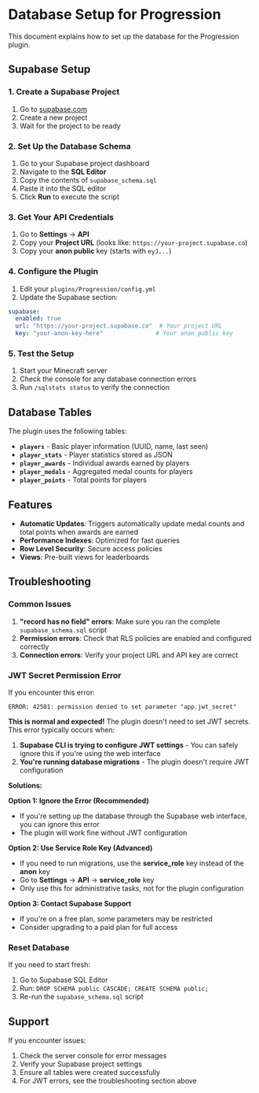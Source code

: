 # Database Setup for Progression

This document explains how to set up the database for the Progression plugin.

## Supabase Setup

### 1. Create a Supabase Project
1. Go to [supabase.com](https://supabase.com)
2. Create a new project
3. Wait for the project to be ready

### 2. Set Up the Database Schema
1. Go to your Supabase project dashboard
2. Navigate to the **SQL Editor**
3. Copy the contents of `supabase_schema.sql`
4. Paste it into the SQL editor
5. Click **Run** to execute the script

### 3. Get Your API Credentials
1. Go to **Settings** → **API**
2. Copy your **Project URL** (looks like: `https://your-project.supabase.co`)
3. Copy your **anon public** key (starts with `eyJ...`)

### 4. Configure the Plugin
1. Edit your `plugins/Progression/config.yml`
2. Update the Supabase section:

```yaml
supabase:
  enabled: true
  url: "https://your-project.supabase.co"  # Your project URL
  key: "your-anon-key-here"               # Your anon public key
```

### 5. Test the Setup
1. Start your Minecraft server
2. Check the console for any database connection errors
3. Run `/sqlstats status` to verify the connection

## Database Tables

The plugin uses the following tables:

- **`players`** - Basic player information (UUID, name, last seen)
- **`player_stats`** - Player statistics stored as JSON
- **`player_awards`** - Individual awards earned by players
- **`player_medals`** - Aggregated medal counts for players
- **`player_points`** - Total points for players

## Features

- **Automatic Updates**: Triggers automatically update medal counts and total points when awards are earned
- **Performance Indexes**: Optimized for fast queries
- **Row Level Security**: Secure access policies
- **Views**: Pre-built views for leaderboards

## Troubleshooting

### Common Issues

1. **"record has no field" errors**: Make sure you ran the complete `supabase_schema.sql` script
2. **Permission errors**: Check that RLS policies are enabled and configured correctly
3. **Connection errors**: Verify your project URL and API key are correct

### JWT Secret Permission Error

If you encounter this error:
```
ERROR: 42501: permission denied to set parameter "app.jwt_secret"
```

**This is normal and expected!** The plugin doesn't need to set JWT secrets. This error typically occurs when:

1. **Supabase CLI is trying to configure JWT settings** - You can safely ignore this if you're using the web interface
2. **You're running database migrations** - The plugin doesn't require JWT configuration

**Solutions:**

**Option 1: Ignore the Error (Recommended)**
- If you're setting up the database through the Supabase web interface, you can ignore this error
- The plugin will work fine without JWT configuration

**Option 2: Use Service Role Key (Advanced)**
- If you need to run migrations, use the **service_role** key instead of the **anon** key
- Go to **Settings** → **API** → **service_role** key
- Only use this for administrative tasks, not for the plugin configuration

**Option 3: Contact Supabase Support**
- If you're on a free plan, some parameters may be restricted
- Consider upgrading to a paid plan for full access

### Reset Database
If you need to start fresh:
1. Go to Supabase SQL Editor
2. Run: `DROP SCHEMA public CASCADE; CREATE SCHEMA public;`
3. Re-run the `supabase_schema.sql` script

## Support

If you encounter issues:
1. Check the server console for error messages
2. Verify your Supabase project settings
3. Ensure all tables were created successfully
4. For JWT errors, see the troubleshooting section above 